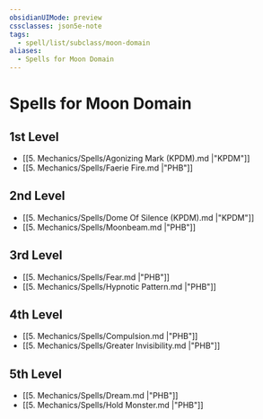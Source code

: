 ```yaml
---
obsidianUIMode: preview
cssclasses: json5e-note
tags:
  - spell/list/subclass/moon-domain
aliases:
  - Spells for Moon Domain
---
```

# Spells for Moon Domain

## 1st Level

- [[5. Mechanics/Spells/Agonizing Mark (KPDM).md \|"KPDM"]] 
- [[5. Mechanics/Spells/Faerie Fire.md \|"PHB"]] 

## 2nd Level

- [[5. Mechanics/Spells/Dome Of Silence (KPDM).md \|"KPDM"]] 
- [[5. Mechanics/Spells/Moonbeam.md \|"PHB"]] 

## 3rd Level

- [[5. Mechanics/Spells/Fear.md \|"PHB"]] 
- [[5. Mechanics/Spells/Hypnotic Pattern.md \|"PHB"]] 

## 4th Level

- [[5. Mechanics/Spells/Compulsion.md \|"PHB"]] 
- [[5. Mechanics/Spells/Greater Invisibility.md \|"PHB"]] 

## 5th Level

- [[5. Mechanics/Spells/Dream.md \|"PHB"]] 
- [[5. Mechanics/Spells/Hold Monster.md \|"PHB"]]
